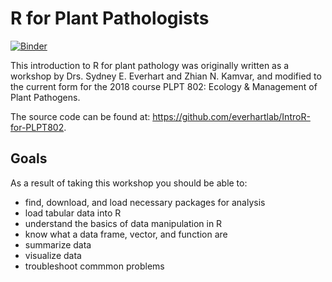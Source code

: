 # R for Plant Pathologists
<!--
---
title: "R for Plant Pathologists"
---
-->

[![Binder](https://mybinder.org/badge.svg)](https://mybinder.org/v2/gh/everhartlab/IntroR-for-PLPT802/master)


This introduction to R for plant pathology was originally written as a workshop by Drs. Sydney E. Everhart and Zhian N. Kamvar, and modified to the current form for the 2018 course PLPT 802: Ecology & Management of Plant Pathogens. 

The source code can be found at: 
https://github.com/everhartlab/IntroR-for-PLPT802.

## Goals

As a result of taking this workshop you should be able to:

 - find, download, and load necessary packages for analysis
 - load tabular data into R
 - understand the basics of data manipulation in R
 - know what a data frame, vector, and function are
 - summarize data
 - visualize data
 - troubleshoot commmon problems

